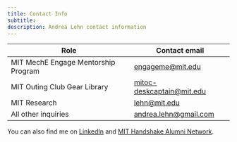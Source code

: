 ```yaml
---
title: Contact Info
subtitle: 
description: Andrea Lehn contact information 
---
```



| Role                                | Contact email             |
|-------------------------------------|---------------------------|
| MIT MechE Engage Mentorship Program | engageme@mit.edu          |
| MIT Outing Club Gear Library        | mitoc-deskcaptain@mit.edu |
| MIT Research                        | lehn@mit.edu              |
| All other inquiries                 | andrea.lehn@gmail.com     |

You can also find me on [LinkedIn](https://www.linkedin.com/in/amlehn/) and [MIT Handshake Alumni Network](https://app.joinhandshake.com/stu/users/18825035).
